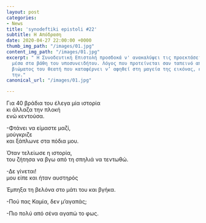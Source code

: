```yaml
---
layout: post
categories:
- News
title: 'synodeftiki epistoli #22'
subtitle: Η Απόδραση
date: 2020-04-27 22:00:00 +0000
thumb_img_path: "/images/01.jpg"
content_img_path: "/images/01.jpg"
excerpt: " Η Συνοδευτική Επιστολή προσδοκά ν' ανακαλύψει τις προεκτάσεις της εικόνας
  μέσα στα βάθη του υποσυνειδήτου. Λόγος που προτείνεται σαν ταπεινό απαύγασμα του
  βιώματος του θεατή που καταφέρνει ν’ αφηθεί στη μαγεία της εικόνας, επαναδημιουργώντας
  την."
canonical_url: "/images/01.jpg"

---
```

Για 40 βράδια του έλεγα μία ιστορία  
κι άλλαζα την πλοκή  
ενώ κεντούσα.

\-Φτάνει να είμαστε μαζί,  
μούγκριζε  
και ξάπλωνε στα πόδια μου.

Όταν τελείωσε η ιστορία,  
του ζήτησα να βγω από τη σπηλιά να τεντωθώ.

\-Δε γίνεται!  
μου είπε και ήταν αυστηρός

Έμπηξα τη βελόνα στο μάτι του και βγήκα.

\-Πού πας Καμία, δεν μ’αγαπάς;

\-Πιο πολύ από σένα αγαπώ το φως.